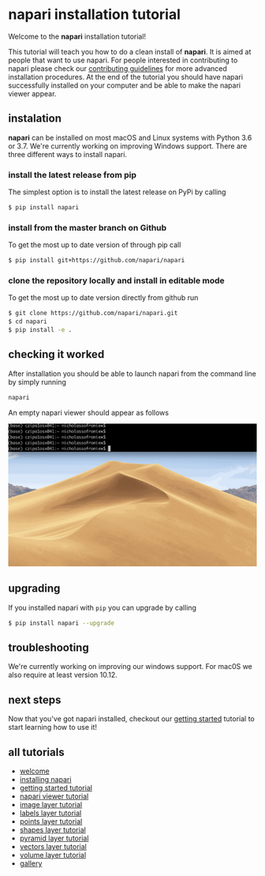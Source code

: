 # napari installation tutorial

Welcome to the **napari** installation tutorial!

This tutorial will teach you how to do a clean install of **napari**. It is aimed at people that want to use napari. For people interested in contributing to napari please check our [contributing guidelines](https://github.com/napari/napari/tree/master/CONTRIBUTING.md) for more advanced installation procedures. At the end of the tutorial you should have napari successfully installed on your computer and be able to make the napari viewer appear.

## instalation

**napari** can be installed on most macOS and Linux systems with Python 3.6 or 3.7. We're currently working on improving Windows support. There are three different ways to install napari.

### install the latest release from pip
 The simplest option is to install the latest release on PyPi by calling

```sh
$ pip install napari
```

### install from the master branch on Github
To get the most up to date version of through pip call
```sh
$ pip install git+https://github.com/napari/napari
```

### clone the repository locally and install in editable mode
To get the most up to date version directly from github run
```sh
$ git clone https://github.com/napari/napari.git
$ cd napari
$ pip install -e .
```

## checking it worked
After installation you should be able to launch napari from the command line by simply running
```sh
napari
```
An empty napari viewer should appear as follows

![image](./resources/launch_cli_empty.gif)

## upgrading

If you installed napari with `pip` you can upgrade by calling
```sh
$ pip install napari --upgrade
```

## troubleshooting

We're currently working on improving our windows support. For mac0S we also require at least version 10.12.

## next steps

Now that you've got napari installed, checkout our [getting started](getting_started.md) tutorial to start learning how to use it!


## all tutorials

- [welcome](../README.md)
- [installing napari](installation.md)
- [getting started tutorial](getting_started.md)
- [napari viewer tutorial](viewer.md)
- [image layer tutorial](image.md)
- [labels layer tutorial](labels.md)
- [points layer tutorial](points.md)
- [shapes layer tutorial](shapes.md)
- [pyramid layer tutorial](pyramid.md)
- [vectors layer tutorial](vectors.md)
- [volume layer tutorial](volume.md)
- [gallery](../gallery/gallery.md)
